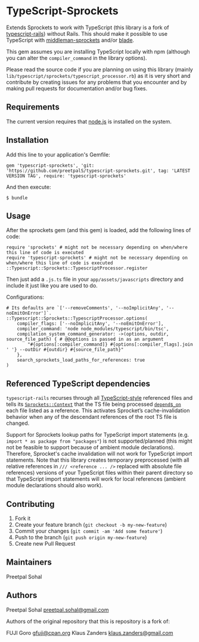 # TypeScript-Sprockets

Extends Sprockets to work with TypeScript (this library is a fork of [typescript-rails](typescript-ruby/typeScript-rails)) without Rails. This should make it possible to use TypeScript with [middleman-sprockets](https://github.com/middleman/middleman-sprockets) and/or [blade](https://github.com/javan/blade).

This gem assumes you are installing TypeScript locally with npm (although you can alter the `compiler_command` in the library options).

Please read the source code if you are planning on using this library (mainly `lib/typescript/sprockets/typescript_processor.rb`) as
it is very short and contribute by creating issues for any problems that you encounter and by making pull requests for documentation
and/or bug fixes.

## Requirements

The current version requires that [node.js](http://nodejs.org/) is
installed on the system.

## Installation

Add this line to your application's Gemfile:

    gem 'typescript-sprockets', 'git: 'https://github.com/preetpalS/typescript-sprockets.git', tag: 'LATEST VERSION TAG', require: 'typescript-sprockets'

And then execute:

    $ bundle

## Usage

After the sprockets gem (and this gem) is loaded, add the following lines of code:

    require 'sprockets' # might not be necessary depending on when/where this line of code is executed
    require 'typescript-sprockets' # might not be necessary depending on when/where this line of code is executed
    ::Typescript::Sprockets::TypescriptProcessor.register

Then just add a `.js.ts` file in your `app/assets/javascripts` directory and include it just like you are used to do.

Configurations:

```
# Its defaults are `['--removeComments', '--noImplicitAny', '--noEmitOnError']`.
::Typescript::Sprockets::TypescriptProcessor.options(
    compiler_flags: ['--noImplicitAny', '--noEmitOnError'],
    compiler_command: 'node node_modules/typescript/bin/tsc',
    compilation_system_command_generator: ->(options, outdir, source_file_path) { # @@options is passed in as an argument
        "#{options[:compiler_command]} #{options[:compiler_flags].join ' '} --outDir #{outdir} #{source_file_path}"
    },
    search_sprockets_load_paths_for_references: true
)
```

## Referenced TypeScript dependencies

`typescript-rails` recurses through all [TypeScript-style](https://github.com/teppeis/typescript-spec-md/blob/master/en/ch11.md#1111-source-files-dependencies) referenced files and tells its [`Sprockets::Context`](https://github.com/sstephenson/sprockets/blob/master/lib/sprockets/context.rb) that the TS file being processed [`depend`s`_on`](https://github.com/sstephenson/sprockets#the-depend_on-directive) each file listed as a reference. This activates Sprocket’s cache-invalidation behavior when any of the descendant references of the root TS file is changed.

Support for Sprockets lookup paths for TypeScript import statements (e.g. `import * as package from "packages"`) is not supported/planned (this might not be feasible to support because of ambient module declarations).
Therefore, Sprocket's cache invalidation will not work for TypeScript import statements. Note that this library creates temporary preprocessed (with all relative references in `/// <reference ... />` replaced with absolute file references) versions of your TypeScript
files within their parent directory so that TypeScript import statements will work for local references (ambient module declarations should also work).

## Contributing

1. Fork it
2. Create your feature branch (`git checkout -b my-new-feature`)
3. Commit your changes (`git commit -am 'Add some feature'`)
4. Push to the branch (`git push origin my-new-feature`)
5. Create new Pull Request

## Maintainers

Preetpal Sohal

## Authors

Preetpal Sohal <preetpal.sohal@gmail.com>

Authors of the original repository that this is repository is a fork of:

FUJI Goro <gfuji@cpan.org>
Klaus Zanders <klaus.zanders@gmail.com>
